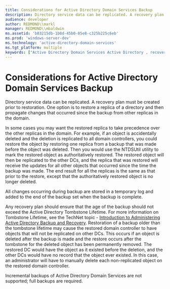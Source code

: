 ```yaml
---
title: Considerations for Active Directory Domain Services Backup
description: Directory service data can be replicated. A recovery plan must be created prior to restoration.
audience: developer
author: REDMOND\\markl
manager: REDMOND\\mbaldwin
ms.assetid: 'b03215db-1b8d-45b0-85e8-c325b225c6eb'
ms.prod: 'windows-server-dev'
ms.technology: 'active-directory-domain-services'
ms.tgt_platform: multiple
keywords: ["Active Directory Domain Services Active Directory , recovery planning", "Active Directory Domain Services Active Directory , backup"]
---
```


# Considerations for Active Directory Domain Services Backup

Directory service data can be replicated. A recovery plan must be created prior to restoration. One option is to restore a replica of a directory and then propagate changes that occurred since the backup from other replicas in the domain.

In some cases you may want the restored replica to take precedence over the other replicas in the domain. For example, if an object is accidentally deleted and the deletion is replicated to all domain controllers, you could restore the object by restoring one replica from a backup that was made before the object was deleted. Then you would use the NTDSUtil utility to mark the restored object as authoritatively restored. The restored object will then be replicated to the other DCs, and the replica that was restored will receive the updates for all other objects that occurred since the time the backup was made. The end result for all the replicas is the same as that prior to the restore, except that the authoritatively restored object is no longer deleted.

All changes occurring during backup are stored in a temporary log and added to the end of the backup set when the backup is complete.

Any recovery plan should ensure that the age of the backup should not exceed the Active Directory Tombstone Lifetime. For more information on Tombstone Lifetime, see the TechNet topic - [Introduction to Administering Active Directory Backup and Recovery](https://TechNet.Microsoft.Com/library/cc816677.aspx). Restoration of a backup older than the tombstone lifetime may cause the restored domain controller to have objects that will not be replicated on other DCs. This occurs if an object is deleted after the backup is made and the restore occurs after the tombstone for the deleted object has been permanently removed. The restored DC would have the object as it existed before the deletion, and the other DCs would have no record that the object ever existed. In this case, an administrator will have to manually delete each non-replicated object on the restored domain controller.

Incremental backups of Active Directory Domain Services are not supported; full backups are required.

 

 




